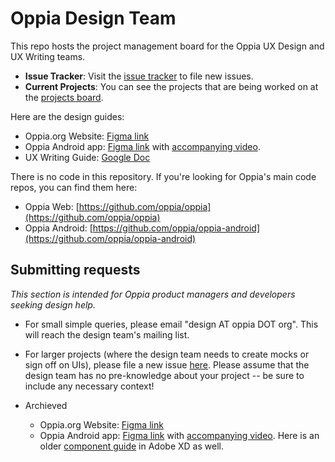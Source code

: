 # Oppia Design Team

This repo hosts the project management board for the Oppia UX Design and UX Writing teams.

  * **Issue Tracker**: Visit the [issue tracker](https://github.com/oppia/design-team/issues) to file new issues.
  * **Current Projects**: You can see the projects that are being worked on at the [projects board](https://github.com/orgs/oppia/projects/7).

Here are the design guides: 

  * Oppia.org Website: [Figma link]([https://www.figma.com/file/nrQrOxSxSg1oabuVE6XJpa/Oppia-Design-Guide?node-id=0%3A1](https://www.figma.com/file/STgAK3PxJz3qxoljrTPy2U/Web-Style-Guide-%3E-2023-%3E-Aug?type=design&node-id=0%3A1&mode=design&t=JM691YNC4kSlhBPT-1))
  * Oppia Android app: [Figma link]([https://www.figma.com/file/y6KqCZAj96JAPzX8nPXKez/Oppia-Android-App-(v01)?node-id=15%3A751) with [accompanying video](https://www.loom.com/share/93a66dfe1df5446f81bf6ba0ab12e784](https://www.figma.com/file/G0jHrMaopFzk2ZksuynBjS/Android-style-guide?type=design&node-id=2%3A8412&mode=design&t=0vx4p7mxNjWiNZgn-1)). 
  * UX Writing Guide: [Google Doc](https://docs.google.com/document/d/14FfNXmJ0lWXWz_PKKY2OG-FraiKlA2Y4m1UWMUsYaBw/edit#heading=h.ygman8x1js6n)
  
There is no code in this repository. If you're looking for Oppia's main code repos, you can find them here:

  * Oppia Web: [https://github.com/oppia/oppia](https://github.com/oppia/oppia)
  * Oppia Android: [https://github.com/oppia/oppia-android](https://github.com/oppia/oppia-android)

## Submitting requests

_This section is intended for Oppia product managers and developers seeking design help._

- For small simple queries, please email "design AT oppia DOT org". This will reach the design team's mailing list.
- For larger projects (where the design team needs to create mocks or sign off on UIs), please file a new issue [here](https://github.com/oppia/design-team/issues). Please assume that the design team has no pre-knowledge about your project -- be sure to include any necessary context!

- Archieved 
  * Oppia.org Website: [Figma link](https://www.figma.com/file/nrQrOxSxSg1oabuVE6XJpa/Oppia-Design-Guide?node-id=0%3A1)
  * Oppia Android app: [Figma link](https://www.figma.com/file/y6KqCZAj96JAPzX8nPXKez/Oppia-Android-App-(v01)?node-id=15%3A751) with [accompanying video](https://www.loom.com/share/93a66dfe1df5446f81bf6ba0ab12e784). Here is an older [component guide](https://xd.adobe.com/view/dfe8ccd4-39eb-414d-a0b2-b5674357f966-8abb/grid/) in Adobe XD as well.
